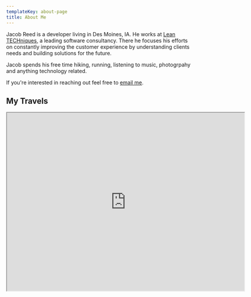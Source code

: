 ```yaml
---
templateKey: about-page
title: About Me
---
```

Jacob Reed is a developer living in Des Moines, IA. He works at [Lean TECHniques,](http://leantechniques.com) a leading software consultancy. There he focuses his efforts on constantly improving the customer experience by understanding clients needs and building solutions for the future.

Jacob spends his free time hiking, running, listening to music, photogrpahy and anything technology related. 

If you're interested in reaching out feel free to [email me](mailto:jacobreed@hey.com).

## My Travels

<center><iframe src="https://www.google.com/maps/d/embed?mid=1YdfST4CpOO4hAZ6aQzj2M4fRPuYudraU" width="640" height="480"></iframe></center>
